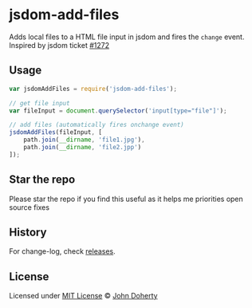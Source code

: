 # jsdom-add-files

Adds local files to a HTML file input in jsdom and fires the `change` event. Inspired by jsdom ticket [#1272](https://github.com/jsdom/jsdom/issues/1272)

## Usage

```js
var jsdomAddFiles = require('jsdom-add-files');

// get file input
var fileInput = document.querySelector('input[type="file"]');

// add files (automatically fires onchange event)
jsdomAddFiles(fileInput, [
    path.join(__dirname, 'file1.jpg'),
    path.join(__dirname, 'file2.jpp')
]);
```

## Star the repo

Please star the repo if you find this useful as it helps me priorities open source fixes

## History

For change-log, check [releases](https://github.com/john-doherty/jsdom-add-files/releases).

## License

Licensed under [MIT License](LICENSE) &copy; [John Doherty](https://twitter.com/mrjohndoherty)